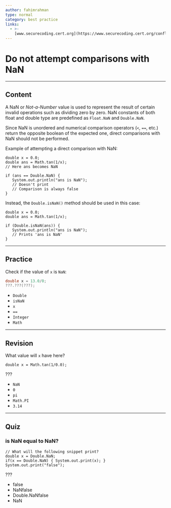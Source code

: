 ```yaml
---
author: fahimrahman
type: normal
category: best practice
links:
  - >-
    [www.securecoding.cert.org](https://www.securecoding.cert.org/confluence/display/java/NUM07-J.+Do+not+attempt+comparisons+with+NaN){website}
---
```


# Do not attempt comparisons with NaN


---

## Content

A NaN or *Not-a-Number* value is used to represent the result of certain invalid operations such as dividing zero by zero. NaN constants of both float and double type are predefined as `Float.NaN` and `Double.NaN`.

Since NaN is unordered and numerical comparison operators (`<`, `==`, etc.) return the opposite boolean of the expected one, direct comparisons with NaN should not be performed.

Example of attempting a direct comparison with NaN:

```plain-text
double x = 0.0;
double ans = Math.tan(1/x);
// Here ans becomes NaN

if (ans == Double.NaN) {
   System.out.println("ans is NaN");
   // Doesn't print
   // Comparison is always false
}
```

Instead, the `Double.isNaN()` method should be used in this case:

```plain-text
double x = 0.0;
double ans = Math.tan(1/x);

if (Double.isNaN(ans)) {
   System.out.println("ans is NaN");
   // Prints 'ans is NaN'
}
```


---

## Practice

Check if the value of `x` is `NaN`:

```java
double x = 13.0/0;
???.???(???);
```

- `Double`
- `isNaN`
- `x`
- `==`
- `Integer`
- `Math`


---

## Revision

What value will `x` have here?

```plain-text
double x = Math.tan(1/0.0);
```

???

- `NaN`
- `0`
- `pi`
- `Math.PI`
- `3.14`


---

## Quiz

### is NaN equal to NaN?


```plain-text
// What will the following snippet print?
double x = Double.NaN;
if(x == Double.NaN) { System.out.print(x); }
System.out.print("false");
```

 ???

- false
- NaNfalse
- Double.NaNfalse
- NaN
